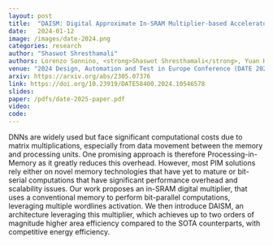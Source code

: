 ```yaml
---
layout: post
title:  "DAISM: Digital Approximate In-SRAM Multiplier-based Accelerator for DNN Training and Inference (to be published)"
date:   2024-01-12
image: /images/date-2024.png
categories: research
author: "Shaswot Shresthamali"
authors: Lorenzo Sonnino, <strong>Shaswot Shresthamali</strong>, Yuan He, and Masaaki Kondo
venue: "2024 Design, Automation and Test in Europe Conference (DATE 2024)"
arxiv: https://arxiv.org/abs/2305.07376
link: https://doi.org/10.23919/DATE58400.2024.10546578
slides:
paper: /pdfs/date-2025-paper.pdf 
video: 
code:
---
```

DNNs are widely used but face significant computational costs due to matrix multiplications, especially from data movement between the memory and processing units. One promising approach is therefore Processing-in-Memory as it greatly reduces this overhead. However, most PIM solutions rely either on novel memory technologies that have yet to mature or bit-serial computations that have significant performance overhead and scalability issues. Our work proposes an in-SRAM digital multiplier, that uses a conventional memory to perform bit-parallel computations, leveraging multiple wordlines activation. We then introduce DAISM, an architecture leveraging this multiplier, which achieves up to two orders of magnitude higher area efficiency compared to the SOTA counterparts, with competitive energy efficiency.
